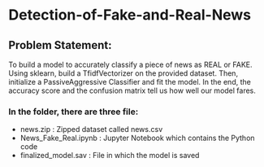 # Detection-of-Fake-and-Real-News

## Problem Statement:
To build a model to accurately classify a piece of news as REAL or FAKE. 
Using sklearn, build a TfidfVectorizer on the provided dataset. Then, initialize a PassiveAggressive Classifier and fit the model. In the end, the accuracy score and the confusion matrix tell us how well our model fares.

### In the folder, there are three file:
* news.zip : Zipped dataset called news.csv
* News_Fake_Real.ipynb : Jupyter Notebook which contains the Python code
* finalized_model.sav : File in which the model is saved


